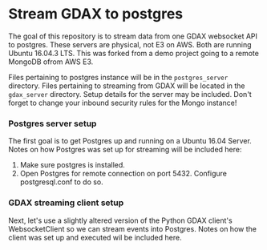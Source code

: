 # Stream GDAX to postgres
The goal of this repository is to stream data from one GDAX websocket API to 
postgres. These servers are physical, not E3 on AWS. Both are running 
Ubuntu 16.04.3 LTS. This was forked from 
a demo project going to a remote MongoDB ofrom AWS E3.

Files pertaining to postgres instance will be in the `postgres_server`
directory. Files pertaining to streaming from GDAX will be located in the
`gdax_server` directory. Setup details for the server may be included.
Don't forget to change your inbound security rules for the Mongo
instance!

### Postgres server setup
The first goal is to get Postgres up and running on a Ubuntu 16.04 Server. 
Notes on how Postgres was set up for streaming will be included here:

1. Make sure postgres is installed.
2. Open Postgres for remote connection on port 5432. Configure 
   postgresql.conf to do so.

### GDAX streaming client setup
Next, let's use a slightly altered version of the Python GDAX client's
WebsocketClient so we can stream events into Postgres. Notes on how
the client was set up and executed wil be included here.
